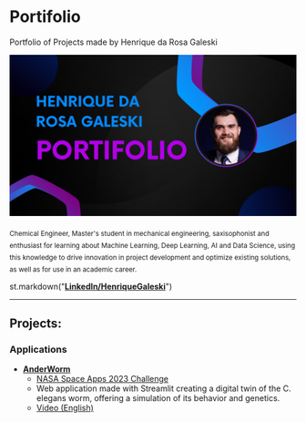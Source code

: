 # Portifolio
Portfolio of Projects made by Henrique da Rosa Galeski
    
<p align="center">
  <img src="capa.png" width=2000>
</p>



<sub>Chemical Engineer, Master's student in mechanical engineering, saxisophonist and enthusiast for learning about Machine Learning, Deep Learning, AI and Data Science, using this knowledge to drive innovation in project development and optimize existing solutions, as well as for use in an academic career.</sub>

st.markdown("**[LinkedIn/HenriqueGaleski](www.linkedin.com/in/henriquegaleski)**")   

---
## Projects:  
[comment]: <> (### Notebooks and Analysis)


### Applications
* [**AnderWorm**](https://github.com/falatfernando/AnderWorm) 
     * [NASA Space Apps 2023 Challenge](https://www.spaceappschallenge.org/)
     * Web application made with Streamlit creating a digital twin of the C. elegans worm, offering a simulation of its behavior and genetics.
     * [Video (English)](https://www.youtube.com/watch?v=DCz03aMFNx8)
 
